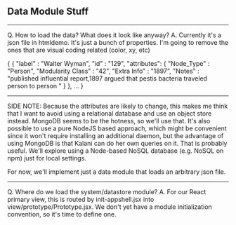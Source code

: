 ## Data Module Stuff

- - -
Q. How to load the data? What does it look like anyway?
A. Currently it's a json file in htmldemo. It's just a bunch of properties. I'm going to remove the ones that are visual coding related (color, xy, etc)

{
  {
      "label" : "Walter Wyman",
      "id"    : "129",
      "attributes": {
        "Node_Type"         : "Person",
        "Modularity Class"  : "42",
        "Extra Info"        : "1897",
        "Notes" : "published influential report,1897  argued that pestis bacteria traveled person to person  "
      }
  },
  ...
}

- - -
SIDE NOTE: Because the attributes are likely to change, this makes me think that I want to avoid using a relational database and use an object store instead. MongoDB seems to be the hotness, so we'll use that. It's also possible to use a pure NodeJS based approach, which might be convenient since it won't require installing an additional daemon, but the advantage of using MongoDB is that Kalani can do her own queries on it. That is probably useful. We'll explore using a Node-based NoSQL database (e.g. NoSQL on npm) just for local settings.

For now, we'll implement just a data module that loads an arbitrary json file.

- - -
Q. Where do we load the system/datastore module?
A. For our React primary view, this is routed by init-appshell.jsx into view/prototype/Prototype.jsx. We don't yet have a module initialization convention, so it's time to define one.





